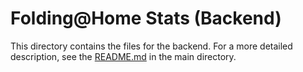 # Folding@Home Stats (Backend)

This directory contains the files for the backend. For a more detailed description, see the [README.md](../README.md) in the main directory.
